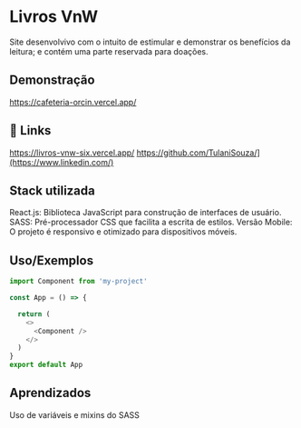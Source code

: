 
# Livros VnW

Site desenvolvivo com o intuito de estimular e demonstrar os benefícios da leitura; e contém uma parte reservada para doações.


## Demonstração

https://cafeteria-orcin.vercel.app/


## 🔗 Links
https://livros-vnw-six.vercel.app/
https://github.com/TulaniSouza/](https://www.linkedin.com/)



## Stack utilizada

React.js: Biblioteca JavaScript para construção de interfaces de usuário.
SASS: Pré-processador CSS que facilita a escrita de estilos.
Versão Mobile: O projeto é responsivo e otimizado para dispositivos móveis.




## Uso/Exemplos

```javascript
import Component from 'my-project'

const App = () => {

  return (
    <>
      <Component />
    </>
  )
}
export default App
```


## Aprendizados

Uso de variáveis e mixins do SASS

